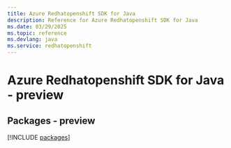 ```yaml
---
title: Azure Redhatopenshift SDK for Java
description: Reference for Azure Redhatopenshift SDK for Java
ms.date: 03/29/2025
ms.topic: reference
ms.devlang: java
ms.service: redhatopenshift
---
```

# Azure Redhatopenshift SDK for Java - preview
## Packages - preview
[!INCLUDE [packages](redhatopenshift-index.md)]
